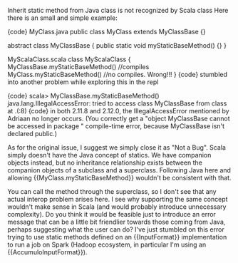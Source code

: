 Inherit static method from Java class is not recognized by Scala class
Here there is an small and simple example:

{code}
MyClass.java
public class MyClass extends MyClassBase {}

abstract class MyClassBase {
  public static void myStaticBaseMethod() {}
}

MyScalaClass.scala
class MyScalaClass {
  MyClassBase.myStaticBaseMethod() //compiles
  MyClass.myStaticBaseMethod() //no compiles. Wrong!!!
}
{code}
stumbled into another problem while exploring this in the repl

{code}
scala> MyClassBase.myStaticBaseMethod()
java.lang.IllegalAccessError: tried to access class MyClassBase from class 
	at .<init>(<console>:8)
{code}
in both 2.11.8 and 2.12.0, the IllegalAccessError mentioned by Adriaan no longer occurs. (You correctly get a "object MyClassBase cannot be accessed in package <empty>" compile-time error, because MyClassBase isn't declared public.)

As for the original issue, I suggest we simply close it as "Not a Bug". Scala simply doesn't have the Java concept of statics. We have companion objects instead, but no inheritance relationship exists between the companion objects of a subclass and a superclass. Following Java here and allowing {{MyClass.myStaticBaseMethod}} wouldn't be consistent with that.

You can call the method through the superclass, so I don't see that any actual interop problem arises here.
I see why supporting the same concept wouldn't make sense in Scala (and would probably introduce unnecessary complexity).
Do you think it would be feasible just to introduce an error message that can be a little bit friendlier towards those coming from Java, perhaps suggesting what the user can do?
I've just stumbled on this error trying to use static methods defined on an {{InputFormat}} implementation to run a job on Spark (Hadoop ecosystem, in particular I'm using an {{AccumuloInputFormat}}).

